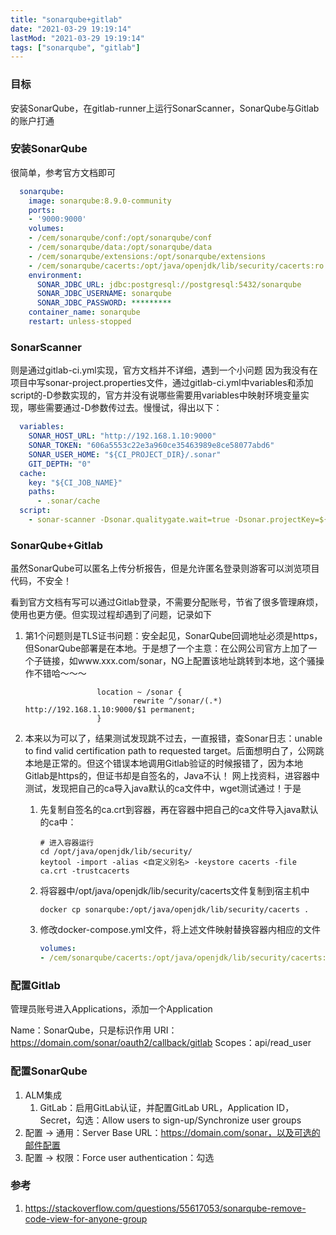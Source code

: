 ```yaml
---
title: "sonarqube+gitlab"
date: "2021-03-29 19:19:14"
lastMod: "2021-03-29 19:19:14"
tags: ["sonarqube", "gitlab"]
---
```


### 目标

安装SonarQube，在gitlab-runner上运行SonarScanner，SonarQube与Gitlab的账户打通

### 安装SonarQube

很简单，参考官方文档即可

```yaml
  sonarqube:
    image: sonarqube:8.9.0-community
    ports:
    - '9000:9000'
    volumes:
    - /cem/sonarqube/conf:/opt/sonarqube/conf
    - /cem/sonarqube/data:/opt/sonarqube/data
    - /cem/sonarqube/extensions:/opt/sonarqube/extensions
    - /cem/sonarqube/cacerts:/opt/java/openjdk/lib/security/cacerts:ro
    environment:
      SONAR_JDBC_URL: jdbc:postgresql://postgresql:5432/sonarqube
      SONAR_JDBC_USERNAME: sonarqube
      SONAR_JDBC_PASSWORD: *********
    container_name: sonarqube
    restart: unless-stopped
```

### SonarScanner

则是通过gitlab-ci.yml实现，官方文档并不详细，遇到一个小问题
因为我没有在项目中写sonar-project.properties文件，通过gitlab-ci.yml中variables和添加script的-D参数实现的，官方并没有说哪些需要用variables中映射环境变量实现，哪些需要通过-D参数传过去。慢慢试，得出以下：

```yaml
  variables:
    SONAR_HOST_URL: "http://192.168.1.10:9000"
    SONAR_TOKEN: "606a5553c22e3a960ce35463989e8ce58077abd6"
    SONAR_USER_HOME: "${CI_PROJECT_DIR}/.sonar"
    GIT_DEPTH: "0"
  cache:
    key: "${CI_JOB_NAME}"
    paths:
      - .sonar/cache
  script:
    - sonar-scanner -Dsonar.qualitygate.wait=true -Dsonar.projectKey=${CI_PROJECT_NAMESPACE}:${CI_PROJECT_NAME} -Dsonar.exclusions=pb/*
```

### SonarQube+Gitlab

虽然SonarQube可以匿名上传分析报告，但是允许匿名登录则游客可以浏览项目代码，不安全！

看到官方文档有写可以通过Gitlab登录，不需要分配账号，节省了很多管理麻烦，使用也更方便。但实现过程却遇到了问题，记录如下

1. 第1个问题则是TLS证书问题：安全起见，SonarQube回调地址必须是https，但SonarQube部署是在本地。于是想了一个主意：在公网公司官方上加了一个子链接，如www.xxx.com/sonar，NG上配置该地址跳转到本地，这个骚操作不错哈～～～
   
   ```nginx
                   location ~ /sonar {
                           rewrite ^/sonar/(.*) http://192.168.1.10:9000/$1 permanent;
                   }
   ```

2. 本来以为可以了，结果测试发现跳不过去，一直报错，查Sonar日志：unable to find valid certification path to requested target。后面想明白了，公网跳本地是正常的。但这个错误本地调用Gitlab验证的时候报错了，因为本地Gitlab是https的，但证书却是自签名的，Java不认！
    网上找资料，进容器中测试，发现把自己的ca导入java默认的ca文件中，wget测试通过！于是
   
   1. 先复制自签名的ca.crt到容器，再在容器中把自己的ca文件导入java默认的ca中：
      
      ```shell
      # 进入容器运行
      cd /opt/java/openjdk/lib/security/
      keytool -import -alias <自定义别名> -keystore cacerts -file ca.crt -trustcacerts
      ```
   
   2. 将容器中/opt/java/openjdk/lib/security/cacerts文件复制到宿主机中
      
      ```shell
      docker cp sonarqube:/opt/java/openjdk/lib/security/cacerts .
      ```
   
   3. 修改docker-compose.yml文件，将上述文件映射替换容器内相应的文件
      
      ```yaml
      volumes:
      - /cem/sonarqube/cacerts:/opt/java/openjdk/lib/security/cacerts:ro
      ```

### 配置Gitlab

管理员账号进入Applications，添加一个Application

Name：SonarQube，只是标识作用
URI：https://domain.com/sonar/oauth2/callback/gitlab
Scopes：api/read_user

### 配置SonarQube

1. ALM集成
   1. GitLab：启用GitLab认证，并配置GitLab URL，Application ID，Secret，勾选：Allow users to sign-up/Synchronize user groups
2. 配置 -> 通用：Server Base URL：https://domain.com/sonar，以及可选的邮件配置
3. 配置 -> 权限：Force user authentication：勾选

### 参考

1. https://stackoverflow.com/questions/55617053/sonarqube-remove-code-view-for-anyone-group